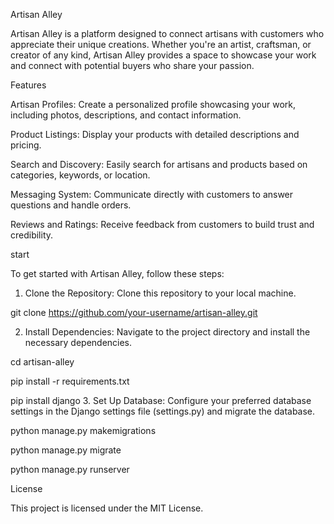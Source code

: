Artisan Alley

Artisan Alley is a platform designed to connect artisans with customers who appreciate their unique creations. Whether you're an artist, craftsman, or creator of any kind, Artisan Alley provides a space to showcase your work and connect with potential buyers who share your passion.

Features

Artisan Profiles: Create a personalized profile showcasing your work, including photos, descriptions, and contact information.

Product Listings: Display your products with detailed descriptions and pricing.

Search and Discovery: Easily search for artisans and products based on categories, keywords, or location.

Messaging System: Communicate directly with customers to answer questions and handle orders.

Reviews and Ratings: Receive feedback from customers to build trust and credibility.

start

To get started with Artisan Alley, follow these steps:

1. Clone the Repository: Clone this repository to your local machine.
 
  git clone https://github.com/your-username/artisan-alley.git
  
2. Install Dependencies: Navigate to the project directory and install the necessary dependencies.

  cd artisan-alley
  
  pip install -r requirements.txt

  pip install django
3. Set Up Database: Configure your preferred database settings in the Django settings file (settings.py) and migrate the database.
   
  python manage.py makemigrations
  
  python manage.py migrate
  
  python manage.py runserver

License

This project is licensed under the MIT License.






